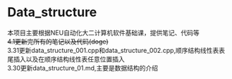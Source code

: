 # Data_structure
本项目主要根据NEU自动化大二计算机软件基础课，提供笔记、代码等  
~~4.1更新完所有的笔记以及代码(doge)~~  
3.31更新data_structure_001.cpp和data_structure_002.cpp,顺序结构线性表表尾插入以及在顺序结构线性表任意位置插入  
3.30更新data_structure_01.md,主要是数据结构的介绍  
